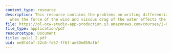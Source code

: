 ```yaml
---
content_type: resource
description: This resource contains the problems on writing differential equation
  when the force of the wind and viscous drag of the water effects the sails of ship.
file: https://ol-ocw-studio-app-production.s3.amazonaws.com/courses/2-003-modeling-dynamics-and-control-i-spring-2005/ee0fd4bf22c6fe57ff6fae60e059afbf_quiz1_2.pdf
file_type: application/pdf
resourcetype: Document
title: quiz1_2.pdf
uid: ee0fd4bf-22c6-fe57-ff6f-ae60e059afbf
---
```

